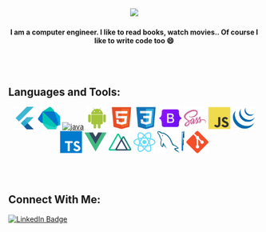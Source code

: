 
<p align=right><img src="https://komarev.com/ghpvc/?username=berkanbinay&style=flat-square&color=512DA8" alt=""/>
</p>
<p align="center">
  <img src="https://capsule-render.vercel.app/api?text=Hi%20There&fontColor=aaa&animation=fadeIn&type=waving&color=0:E040FB,100:512DA8&height=100"/>
</p>

#### <p align=center>I am a computer engineer. I like to read books, watch movies.. Of course I like to write code too 😄<p>

<br><br>

<h>Languages and Tools:</h>
---

<p align="center">
<a href="https://flutter.dev"><img src="https://github.com/devicons/devicon/blob/master/icons/flutter/flutter-original.svg" alt="flutter" width="45" height="45"/></a>
<a href="https://dart.dev"><img src="https://github.com/devicons/devicon/blob/master/icons/dart/dart-original.svg" alt="dart" width="45" height="45"/></a>
<a href="https://www.java.com/tr/"><img src="https://camo.githubusercontent.com/bade1a981ea28e4692609fb96b97c36f880e3089de921988ff379b690498ad3a/68747470733a2f2f696d672e69636f6e73382e636f6d2f6e6f6c616e2f36342f6a6176612d636f666665652d6375702d6c6f676f2e706e67" alt="java" width="55" height="55"/></a>
<a href="https://developer.android.com"><img src="https://github.com/devicons/devicon/blob/master/icons/android/android-original.svg" alt="android" width="45" height="45"/></a>
<a href="#"><img src="https://github.com/devicons/devicon/blob/master/icons/html5/html5-original.svg" alt="html5" width="45" height="45"/></a>
<a href="#"><img src="https://github.com/devicons/devicon/blob/master/icons/css3/css3-original.svg" alt="css3" width="45" height="45"/></a>
<a href="https://getbootstrap.com"><img src="https://github.com/devicons/devicon/blob/master/icons/bootstrap/bootstrap-original.svg" alt="bootstrap" width="45" height="45"/></a>
<a href="https://sass-lang.com"><img src="https://github.com/devicons/devicon/blob/master/icons/sass/sass-original.svg" alt="sass" width="45" height="45"/></a>
<a href="https://www.javascript.com"><img src="https://github.com/devicons/devicon/blob/master/icons/javascript/javascript-original.svg" alt="javascript" width="45" height="45"/></a>
<a href="https://jquery.com"><img src="https://github.com/devicons/devicon/blob/master/icons/jquery/jquery-original.svg" alt="jquery" width="45" height="45"/></a>
<a href="https://www.typescriptlang.org"><img src="https://github.com/devicons/devicon/blob/master/icons/typescript/typescript-original.svg" alt="typescript" width="45" height="45"/></a>
<a href="https://vuejs.org"><img src="https://github.com/devicons/devicon/blob/master/icons/vuejs/vuejs-original.svg" alt="vuejs" width="45" height="45"/></a>
<a href="https://nuxtjs.org"><img src="https://github.com/devicons/devicon/blob/master/icons/nuxtjs/nuxtjs-original.svg" alt="nuxtjs" width="45" height="45"/></a>
<a href="https://tr.reactjs.org"><img src="https://github.com/devicons/devicon/blob/master/icons/react/react-original.svg" alt="react" width="45" height="45"/></a>
<a href="https://www.mysql.com"><img src="https://github.com/devicons/devicon/blob/master/icons/mysql/mysql-original.svg" alt="mysql" width="45" height="45"/></a>
<a href="https://www.sqlite.org/index.html"><img src="https://github.com/devicons/devicon/blob/master/icons/sqlite/sqlite-original.svg" alt="sqlite" width="5" height="45"/></a>
<a href="https://git-scm.com"><img src="https://github.com/devicons/devicon/blob/master/icons/git/git-original.svg" alt="git" width="45" height="45"/></a>
</p>

<br><br>

Connect With Me:
---

<a href="https://www.linkedin.com/in/berkanbinay1337/" target="_blank">
  <img src="https://img.shields.io/badge/LinkedIn-blue?style=for-the-badge&logo=linkedin&logoColor=white" alt="LinkedIn Badge"/>
</a>
